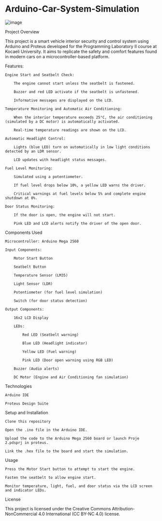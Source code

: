 # Arduino-Car-System-Simulation
![image](https://github.com/user-attachments/assets/4a81278d-a8f3-4a53-b2da-904ed330912a)

Project Overview

This project is a smart vehicle interior security and control system using Arduino and Proteus developed for the Programming Laboratory II course at Kocaeli University.
It aims to replicate the safety and comfort features found in modern cars on a microcontroller-based platform.

Features:

    Engine Start and Seatbelt Check:

        The engine cannot start unless the seatbelt is fastened.

        Buzzer and red LED activate if the seatbelt is unfastened.

        Informative messages are displayed on the LCD.

    Temperature Monitoring and Automatic Air Conditioning:

        When the interior temperature exceeds 25°C, the air conditioning (simulated by a DC motor) is automatically activated.

        Real-time temperature readings are shown on the LCD.

    Automatic Headlight Control:

        Lights (blue LED) turn on automatically in low light conditions detected by an LDR sensor.

        LCD updates with headlight status messages.

    Fuel Level Monitoring:

        Simulated using a potentiometer.

        If fuel level drops below 10%, a yellow LED warns the driver.

        Critical warnings at fuel levels below 5% and complete engine shutdown at 0%.

    Door Status Monitoring:

        If the door is open, the engine will not start.

        Pink LED and LCD alerts notify the driver of the open door.

Components Used

    Microcontroller: Arduino Mega 2560

    Input Components:

        Motor Start Button

        Seatbelt Button

        Temperature Sensor (LM35)

        Light Sensor (LDR)

        Potentiometer (for fuel level simulation)

        Switch (for door status detection)

    Output Components:

        16x2 LCD Display

        LEDs:

            Red LED (Seatbelt warning)

            Blue LED (Headlight indicator)

            Yellow LED (Fuel warning)

            Pink LED (Door open warning using RGB LED)

        Buzzer (Audio alerts)

        DC Motor (Engine and Air Conditioning fan simulation)

Technologies

    Arduino IDE

    Proteus Design Suite

Setup and Installation

    Clone this repository

    Open the .ino file in the Arduino IDE.

    Upload the code to the Arduino Mega 2560 board or launch Proje 2.pdsprj in proteus.

    Link the .hex file to the board and start the simulation.

Usage

    Press the Motor Start button to attempt to start the engine.

    Fasten the seatbelt to allow engine start.

    Monitor temperature, light, fuel, and door status via the LCD screen and indicator LEDs.

License

This project is licensed under the Creative Commons Attribution-NonCommercial 4.0 International (CC BY-NC 4.0) license.
